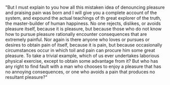 "But I must explain to you how all this mistaken idea of denouncing 
pleasure and praising pain was born and I will give you a complete
account of the system, and expound the actual teachings of th
great explorer of the truth, the master-builder of human
happiness. No one rejects, dislikes, or avoids pleasure itself,
because it is pleasure, but because those who do not know how to
pursue pleasure rationally encounter consequences that are
extremely painful. Nor again is there anyone who loves or pursues
or desires to obtain pain of itself, because it is pain, but
because occasionally circumstances occur in which toil and pain can
procure him some great pleasure. To take a trivial example, which 
of us ever undertakes laborious physical exercise, except to obtain
some advantage from it? But who has any right to find fault with a
man who chooses to enjoy a pleasure that has no annoying 
consequences, or one who avoids a pain that produces no resultant 
pleasure?"